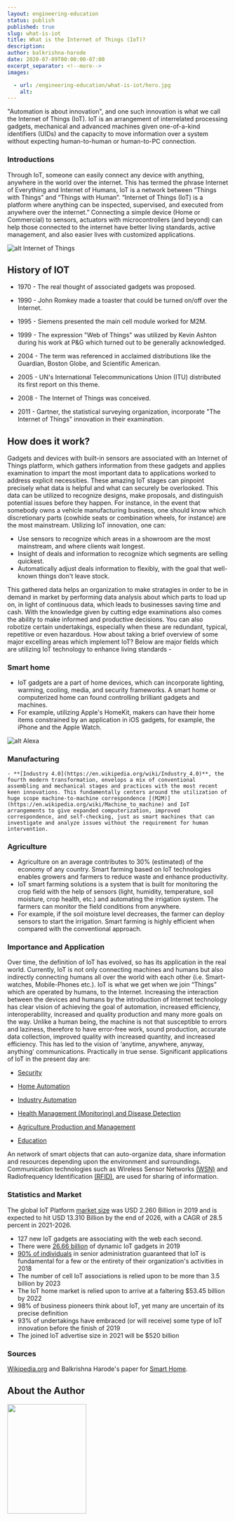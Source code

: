 ```yaml
---
layout: engineering-education
status: publish
published: true
slug: what-is-iot
title: What is the Internet of Things (IoT)?
description:
author: balkrishna-harode
date: 2020-07-09T00:00:00-07:00
excerpt_separator: <!--more-->
images:

  - url: /engineering-education/what-is-iot/hero.jpg
    alt:
---
```

"Automation is about innovation", and one such innovation is what we call the Internet of Things (IoT). IoT is an arrangement of interrelated processing gadgets, mechanical and advanced machines given one-of-a-kind identifiers (UIDs) and the capacity to move information over a system without expecting human-to-human or human-to-PC connection.
<!--more-->

### Introductions
Through IoT, someone can easily connect any device with anything, anywhere in the world over the internet. This has termed the phrase Internet of Everything and Internet of Humans, IoT is a network between “Things with Things” and “Things with Human”. “Internet of Things (IoT) is a platform where anything can be inspected, supervised, and executed from anywhere over the internet.”
Connecting a simple device (Home or Commercial) to sensors, actuators with microcontrollers (and beyond) can help those connected to the internet have better living standards, active management, and also easier lives with customized applications.




 ![alt Internet of Things](/engineering-education/articles/what-is-iot/p1.jpg)


## History of IOT

-	1970 - The real thought of associated gadgets was proposed.

-	1990 - John Romkey made a toaster that could be turned on/off over the Internet.

-	1995 - Siemens presented the main cell module worked for M2M.

-	1999 - The expression "Web of Things" was utilized by Kevin Ashton during his work at P&G which turned out to be generally acknowledged.

-	2004 - The term was referenced in acclaimed distributions like the Guardian, Boston Globe, and Scientific American.

-	2005 - UN's International Telecommunications Union (ITU) distributed its first report on this theme.

-	2008 - The Internet of Things was conceived.

-	2011 - Gartner, the statistical surveying organization, incorporate "The Internet of Things" innovation in their examination.




## How does it work?

Gadgets and devices with built-in sensors are associated with an Internet of Things platform, which gathers information from these gadgets and applies examination to impart the most important data to applications worked to address explicit necessities.
These amazing IoT stages can pinpoint precisely what data is helpful and what can securely be overlooked. This data can be utilized to recognize designs, make proposals, and distinguish potential issues before they happen.
For instance, in the event that somebody owns a vehicle manufacturing business, one should know which discretionary parts (cowhide seats or combination wheels, for instance) are the most mainstream. Utilizing IoT innovation, one can:

 - Use sensors to recognize which areas in a showroom are the most mainstream, and where clients wait longest.
 - Insight of deals and information to recognize which segments are selling quickest.
 - Automatically adjust deals information to flexibly, with the goal that well-known things don't leave stock.


This gathered data helps an organization to make stratagies in order to be in demand in market by performing data analysis about which parts to load up on, in light of continuous data, which leads to businesses saving time and cash.
With the knowledge given by cutting edge examinations also comes the ability to make informed and productive decisions. You can also robotize certain undertakings, especially when these are redundant, typical, repetitive or even hazardous.
How about taking a brief overview of some major excelling areas which implement IoT? Below are major fields which are utilizing IoT technology to enhance living standards -


### **Smart home**

   - IoT gadgets are a part of home devices, which can incorporate lighting, warming, cooling, media, and security frameworks.  A smart home or computerized home can found controlling brilliant gadgets and machines.
   - For example, utilizing Apple's HomeKit, makers can have their home items constrained by an application in iOS gadgets, for example, the iPhone and the Apple Watch.




 ![alt Alexa](/engineering-education/articles/what-is-iot/p2.jpg)


### **Manufacturing**

    - **[Industry 4.0](https://en.wikipedia.org/wiki/Industry_4.0)**, the fourth modern transformation, envelops a mix of conventional assembling and mechanical stages and practices with the most recent keen innovations. This fundamentally centers around the utilization of huge scope machine-to-machine correspondence [(M2M)](https://en.wikipedia.org/wiki/Machine_to_machine) and IoT arrangements to give expanded computerization, improved correspondence, and self-checking, just as smart machines that can investigate and analyze issues without the requirement for human intervention.

### **Agriculture**
   - Agriculture on an average contributes to 30% (estimated) of the economy of any country. Smart farming based on IoT technologies enables growers and farmers to reduce waste and enhance productivity.
   - IoT smart farming solutions is a system that is built for monitoring the crop field with the help of sensors (light, humidity, temperature, soil moisture, crop health, etc.) and automating the irrigation system. The farmers can monitor the field conditions from anywhere.
   - For example, if the soil moisture level decreases, the farmer can deploy sensors to start the irrigation. Smart farming is highly efficient when compared with the conventional approach.


### Importance and Application

Over time, the definition of IoT has evolved, so has its application in the real world. Currently, IoT is not only connecting machines and humans but also indirectly connecting humans all over the world with each other (i.e. Smart-watches, Mobile-Phones etc.). IoT is what we get when we join “Things” which are operated by humans, to the Internet.
    Increasing the interaction between the devices and humans by the introduction of Internet technology has clear vision of achieving the goal of automation, increased efficiency, interoperability, increased and quality production and many more goals on the way. Unlike a human being, the machine is not that susceptible to errors and laziness, therefore to have error-free work, sound production, accurate data collection, improved quality with increased quantity, and increased efficiency.
This has led to the vision of ‘anytime, anywhere, anyway, anything' communications. Practically in true sense. Significant applications of IoT in the present day are:

-  [Security](https://www.securityandsafetythings.com/insights/iot-reshaping-future-surveillance)

-	[Home Automation](https://www.iot-now.com/2020/06/10/98753-iot-home-automation-future-holds/#:~:text=IoT%20home%20automation%20%E2%80%93%20Smart%20homes%20and%20Internet%20of%20Things&text=The%20data%20is%20then%20used,activated%20whenever%20certain%20situations%20arise.)

-	[Industry Automation](https://www.wired.com/wiredinsider/2018/07/industrial-iot-how-connected-things-are-changing-manufacturing/)

-	[Health Management (Monitoring) and Disease Detection](https://www.wipro.com/en-IN/business-process/what-can-iot-do-for-healthcare-/#:~:text=IoT%20enables%20healthcare%20professionals%20to,connect%20with%20the%20patients%20proactively.&text=IoT%20devices%20tagged%20with%20sensors,pumps%20and%20other%20monitoring%20equipment.)

-	[Agriculture Production and Management](https://www.iotsworldcongress.com/iot-transforming-the-future-of-agriculture/#:~:text=IoT%20smart%20farming%20solutions%20is,the%20field%20conditions%20from%20anywhere.)

-	[Education](https://www.futurereadyedu.com/what-is-education-4-0-how-you-can-adapt-this-in-the-learning-environment/)

An network of smart objects that can auto-organize data, share information and resources depending upon the environment and surroundings. Communication technologies such as Wireless Sensor Networks [(WSN)](https://en.wikipedia.org/wiki/Wireless_sensor_network) and Radiofrequency Identification [(RFID)](https://en.wikipedia.org/wiki/Radio-frequency_identification), are used for sharing of information.

### Statistics and Market

The global IoT Platform [market size](https://www.prnewswire.com/news-releases/iot-platform-market-size-to-reach-usd-13-310-billion-by-2026---valuates-reports-301059317.html#:~:text=The%20global%20IoT%20Platform%20market,28.5%20percent%20in%202021%2D2026.) was USD 2.260 Billion in 2019 and is expected to hit USD 13.310 Billion by the end of 2026, with a CAGR of 28.5 percent in 2021-2026.

 -	127 new IoT gadgets are associating with the web each second.
 -	There were [26.66 billion](https://dataprot.net/statistics/iot-statistics/#:~:text=As%20of%202019%2C%20more%20than,surpass%2030.73%20billion%20in%202020.) of dynamic IoT gadgets in 2019
 -	[90% of individuals](https://leftronic.com/internet-of-things-statistics/#:~:text=There%20were%2026.66%20billion%20of,than%203.5%20billion%20by%202023.) in senior administration guaranteed that IoT is fundamental for a few or the entirety of their organization's activities in 2018
 -	The number of cell IoT associations is relied upon to be more than 3.5 billion by 2023
 -	The IoT home market is relied upon to arrive at a faltering $53.45 billion by 2022
 -	98% of business pioneers think about IoT, yet many are uncertain of its precise definition
 -	93% of undertakings have embraced (or will receive) some type of IoT innovation before the finish of 2019
 -	The joined IoT advertise size in 2021 will be $520 billion

### Sources
[Wikipedia.org](https://en.wikipedia.org/wiki/Internet_of_things) and Balkrishna Harode's paper for [Smart Home](https://www.ijariit.com/manuscript/smart-home-and-security-system-with-intelligent-monitoring/).


## About the Author

<img align="left" width="180" height="250" src="/engineering-education/authors/balkrishna-harode/author.jpg">
